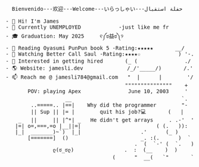 

<!--
**skxvtchy/skxvtchy** is a ✨ _special_ ✨ repository because its `README.md` (this file) appears on your GitHub profile.
Here are some ideas to get you started:
-->
<pre>
                                                                   ,:                                          __|_
  Bienvenido---欢迎---Welcome---いらっしゃい---حفلة استقبال            ,' |                                    ------oo(_)oo------
                                                                /   :             __,-~~/~ "" `---.      
- 👋 Hi! I'm James                                           --'   /             _/_,---(      ,    ) 
- 🤖 Currently UNEMPLOYED            -just like me fr        \/ />/          __ /        <    /   )  \___
- 🎓 Graduation: May 2025     ୧༼ಠ益ಠ༽୨                       /  /_\-- --===;;;'====------------------===;;;===------ -
- 📰 Reading Oyasumi PunPun book 5 -Rating:★★★★★       __/   /               \/  ~"~"~"~"~"~\~"~)~"/
- 🎥 Watching Better Call Saul -Rating:★★★★☆            ) '-./               (_ (   \  (     >    \)
- 🚀 Interested in getting hired       (_ (               ./  :\                 \_( _ <         >_>'        ( ͡° ͜ʖ ͡°)ﾉ⌐■-■ 
- 🌎 Website: jamesli.dev              /_/'_____/)       /.' '                      ~ `-i' ::>|--"           -Rizzard of Oz
- 📫 Reach me @ jamesli784@gmail.com   "  |      |        '/'     pls hire me          I;|.|.|
                                      """""""""""""""    +      I have no cache        <|i::|i|`.        Pointer?
       POV: playing Apex               June 10, 2003     '      -not a joke  ಠ_ಠ     (`^'"`-' ")    I barely know her
                   __                                   `.                                               (☞ﾟヮﾟ)☞
        ..=====.. |==|    Why did the programmer        "-                     
        || Sup || |= |        quit his job?💻       (   |                .==\""/==.             ---🛠️Work Experience---
    _   ||     || |^*| _   He didn't get arrays     . .-'  '.            ((+) .  .:)                               
   |=| o=,===,=o |__||=|                        ( (.   )):               |'.-(o)-.'|                     -n/a
   |_|  _______)~`)  |_|                   .'      (_ )                  \/  \_/  \/        
       [=======]  ()                       _. :(.      )  `           I dont even own a  
                                         .  (  `-' (  `.   )              console
               ლ(ಠ_ಠლ)                .  :  (__    )  )          but I do have a 1080ti       Thanks For Visiting!!!
                                  (      "  __(   `"       ` ))                                      ⊂(◉‿◉)つ
</pre>
